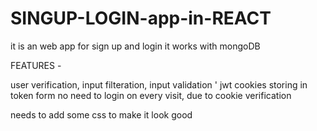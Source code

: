 # SINGUP-LOGIN-app-in-REACT

it is an web app for sign up and login 
it works with mongoDB 

FEATURES - 

user verification,
input filteration,
input validation '
jwt cookies storing in token form 
no need to login on every visit, due to cookie verification

needs to add some css to make it look good

